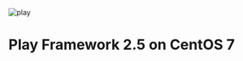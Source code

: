 ![play][1]

# Play Framework 2.5 on CentOS 7

[1]: https://www.playframework.com/assets/images/logos/play_full_color.png
